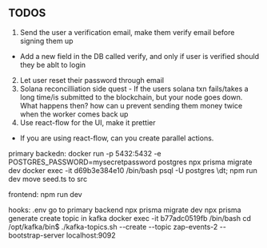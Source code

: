 ## TODOS
1. Send the user a verification email, make them verify email before signing them up
 - Add a new field in the DB called verify, and only if user is verified should they be ablt to login
2. Let user reset their password through email
3. Solana reconcilliation side quest - If the users solana txn fails/takes a long time/is submitted to the blockchain, but your node goes down. What happens then? how can u prevent sending them money twice when the worker comes back up
4. Use react-flow for the UI, make it prettier
 - If you are using react-flow, can you create parallel actions.


primary backedn:
docker run -p 5432:5432 -e POSTGRES_PASSWORD=mysecretpassword postgres
npx prisma migrate dev
docker exec -it d69b3e384e10 /bin/bash
psql -U postgres
\dt;
npm run dev
move seed.ts to src

frontend:
npm run dev

hooks: .env
go to primary backend npx prisma migrate dev
npx prisma generate
create topic in kafka
docker exec -it b77adc0519fb  /bin/bash
cd /opt/kafka/bin$ 
./kafka-topics.sh --create --topic zap-events-2 --bootstrap-server localhost:9092
